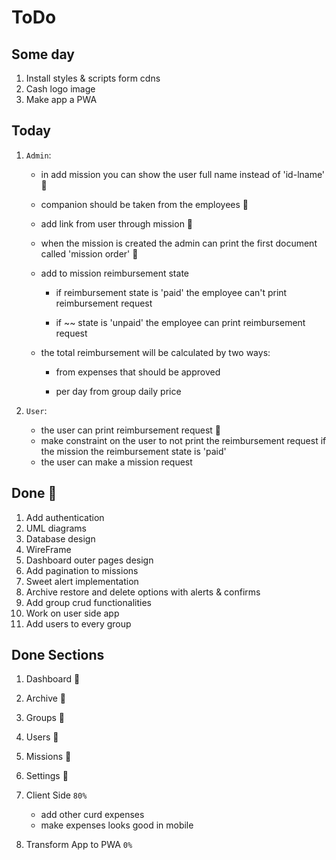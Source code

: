 # ToDo

## Some day

1. Install styles & scripts form cdns
1. Cash logo image
1. Make app a PWA

## Today

1. `Admin`:

    - in add mission you can show the user full name instead of 'id-lname' 💯

    - companion should be taken from the employees 💯

    - add link from user through mission 💯

    - when the mission is created the admin can print the first document called 'mission order' 💯

    - add to mission reimbursement state

        - if reimbursement state is 'paid' the employee can't print reimbursement request

        - if ~~ state is 'unpaid' the employee can print reimbursement request

    - the total reimbursement will be calculated by two ways:

        - from expenses that should be approved

        - per day from group daily price

1. `User`:
    - the user can print reimbursement request 💯
    - make constraint on the user to not print the reimbursement request if the mission the reimbursement state is 'paid'
    - the user can make a mission request

## Done 💯

1. Add authentication
1. UML diagrams
1. Database design
1. WireFrame
1. Dashboard outer pages design
1. Add pagination to missions
1. Sweet alert implementation
1. Archive restore and delete options with alerts & confirms
1. Add group crud functionalities
1. Work on user side app
1. Add users to every group

## Done Sections

1. Dashboard 💯

1. Archive 💯

1. Groups 💯

1. Users 💯

1. Missions 💯

1. Settings 💯

1. Client Side `80%`

    - add other curd expenses
    - make expenses looks good in mobile

1. Transform App to PWA `0%`
